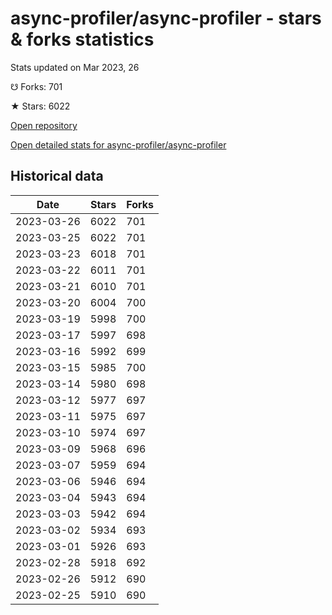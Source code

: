 # async-profiler/async-profiler - stars & forks statistics

Stats updated on Mar 2023, 26

☋ Forks: 701

★ Stars: 6022

[Open repository](https://github.com/async-profiler/async-profiler)

[Open detailed stats for async-profiler/async-profiler](https://reviewgithub.com/rep/async-profiler/async-profiler)

## Historical data
| Date | Stars | Forks |
|------|-------|-------|
| 2023-03-26 | 6022 | 701 | 
| 2023-03-25 | 6022 | 701 | 
| 2023-03-23 | 6018 | 701 | 
| 2023-03-22 | 6011 | 701 | 
| 2023-03-21 | 6010 | 701 | 
| 2023-03-20 | 6004 | 700 | 
| 2023-03-19 | 5998 | 700 | 
| 2023-03-17 | 5997 | 698 | 
| 2023-03-16 | 5992 | 699 | 
| 2023-03-15 | 5985 | 700 | 
| 2023-03-14 | 5980 | 698 | 
| 2023-03-12 | 5977 | 697 | 
| 2023-03-11 | 5975 | 697 | 
| 2023-03-10 | 5974 | 697 | 
| 2023-03-09 | 5968 | 696 | 
| 2023-03-07 | 5959 | 694 | 
| 2023-03-06 | 5946 | 694 | 
| 2023-03-04 | 5943 | 694 | 
| 2023-03-03 | 5942 | 694 | 
| 2023-03-02 | 5934 | 693 | 
| 2023-03-01 | 5926 | 693 | 
| 2023-02-28 | 5918 | 692 | 
| 2023-02-26 | 5912 | 690 | 
| 2023-02-25 | 5910 | 690 | 

